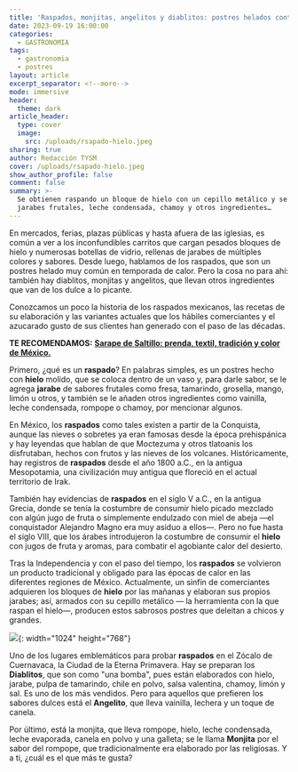 ```yaml
---
title: 'Raspados, monjitas, angelitos y diablitos: postres helados contra el calor'
date: 2023-09-19 16:00:00
categories:
  - GASTRONOMIA
tags:
  - gastronomia
  - postres
layout: article
excerpt_separator: <!--more-->
mode: immersive
header:
  theme: dark
article_header:
  type: cover
  image:
    src: /uploads/rsapado-hielo.jpeg
sharing: true
author: Redacción TYSM
cover: /uploads/rsapado-hielo.jpeg
show_author_profile: false
comment: false
summary: >-
  Se obtienen raspando un bloque de hielo con un cepillo metálico y se bañan con
  jarabes frutales, leche condensada, chamoy y otros ingredientes…
---
```

En mercados, ferias, plazas públicas y hasta afuera de las iglesias, es común a ver a los inconfundibles carritos que cargan pesados bloques de hielo y numerosas botellas de vidrio, rellenas de jarabes de múltiples colores y sabores. Desde luego, hablamos de los raspados, que son un postres helado muy común en temporada de calor. Pero la cosa no para ahí: también hay diablitos, monjitas y angelitos, que llevan otros ingredientes que van de los dulce a lo picante.

Conozcamos un poco la historia de los raspados mexicanos, las recetas de su elaboración y las variantes actuales que los hábiles comerciantes y el azucarado gusto de sus clientes han generado con el paso de las décadas.

**TE RECOMENDAMOS:** [**Sarape de Saltillo: prenda, textil, tradición y color de México.**](https://blog.tonoysumariachi.com/mexicanisimos/2024/04/10/sarape-de-saltillo-prenda-textil-tradici%C3%B3n-y-color-de-m%C3%A9xico.html)

Primero, ¿qué es un **raspado**? En palabras simples, es un postres hecho con **hielo** molido, que se coloca dentro de un vaso y, para darle sabor, se le agrega **jarabe** de sabores frutales como fresa, tamarindo, grosella, mango, limón u otros, y también se le añaden otros ingredientes como vainilla, leche condensada, rompope o chamoy, por mencionar algunos.

En México, los **raspados** como tales existen a partir de la Conquista, aunque las nieves o sobretes ya eran famosas desde la época prehispánica y hay leyendas que hablan de que Moctezuma y otros tlatoanis los disfrutaban, hechos con frutos y las nieves de los volcanes. Históricamente, hay registros de **raspados** desde el año 1800 a.C., en la antigua Mesopotamia, una civilización muy antigua que floreció en el actual territorio de Irak.

También hay evidencias de **raspados** en el siglo V a.C., en la antigua Grecia, donde se tenía la costumbre de consumir hielo picado mezclado con algún jugo de fruta o simplemente endulzado con miel de abeja —el conquistador Alejandro Magno era muy asiduo a ellos—. Pero no fue hasta el siglo VIII, que los árabes introdujeron la costumbre de consumir el **hielo** con jugos de fruta y aromas, para combatir el agobiante calor del desierto.

Tras la Independencia y con el paso del tiempo, los **raspados** se volvieron un producto tradicional y obligado para las épocas de calor en las diferentes regiones de México. Actualmente, un sinfín de comerciantes adquieren los bloques de **hielo** por las mañanas y elaboran sus propios jarabes; así, armados con su cepillo metálico — la herramienta con la que raspan el hielo—, producen estos sabrosos postres que deleitan a chicos y grandes.

![](https://upload.wikimedia.org/wikipedia/commons/thumb/3/38/Sno_cone.jpg/1024px-Sno_cone.jpg){: width="1024" height="768"}

Uno de los lugares emblemáticos para probar **raspados** en el Zócalo de Cuernavaca, la Ciudad de la Eterna Primavera. Hay se preparan los **Diablitos**, que son como "una bomba", pues están elaborados con hielo, jarabe, pulpa de tamarindo, chile en polvo, salsa valentina, chamoy, limón y sal. Es uno de los más vendidos. Pero para aquellos que prefieren los sabores dulces está el **Angelito**, que lleva vainilla, lechera y un toque de canela.

Por último, está la monjita, que lleva rompope, hielo, leche condensada, leche evaporada, canela en polvo y una galleta; se le llama **Monjita** por el sabor del rompope, que tradicionalmente era elaborado por las religiosas. Y a ti, ¿cuál es el que más te gusta?

&nbsp;

&nbsp;

&nbsp;

&nbsp;